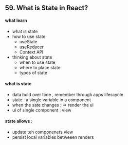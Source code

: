 ## 59. What is State in React?

#### what learn

- what is state
- how to use state
  - useState
  - useReducer
  - Context API
- thinking about state
  - when to use state
  - where to place state
  - types of state

#### what is state

- data hold over time , remember through apps lifescycle
- state : a single variable in a component
- when the sate changes : => render the ui
- ui of single component : view

#### state allows :

- update teh componenets view
- persist local variables betweeen renders
